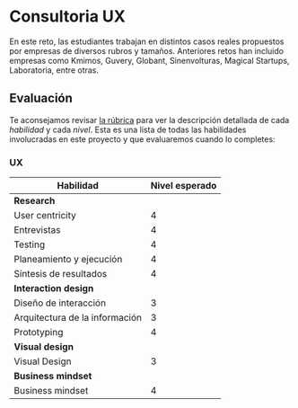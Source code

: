 # Consultoria UX

En este reto, las estudiantes trabajan en distintos casos reales propuestos
por empresas de diversos rubros y tamaños. Anteriores retos han incluido
empresas como Kmimos, Guvery, Globant, Sinenvolturas, Magical Startups,
Laboratoria, entre otras.

## Evaluación

Te aconsejamos revisar [la rúbrica](https://docs.google.com/spreadsheets/u/1/d/e/2PACX-1vRktPN4ilZtkRN5tUb3DVhgeihwlzk63_-JI3moA-bXpKDbHDioAK2H3qbrwWNb0Ql4wX22Tgv7-PDv/pubhtml)
para ver la descripción detallada de cada _habilidad_ y cada _nivel_. Esta es
una lista de todas las habilidades involucradas en este proyecto y que
evaluaremos cuando lo  completes:

### UX

| Habilidad                      | Nivel esperado |
|--------------------------------|----------------|
| **Research**                                    |
| User centricity                | 4              |
| Entrevistas                    | 4              |
| Testing                        | 4              |
| Planeamiento y ejecución       | 4              |
| Síntesis de resultados         | 4              |
| **Interaction design**                          |
| Diseño de interacción          | 3              |
| Arquitectura de la información | 3              |
| Prototyping                    | 4              |
| **Visual design**                               |
| Visual Design                  | 3              |
| **Business mindset**                            |
| Business mindset               | 4              |
